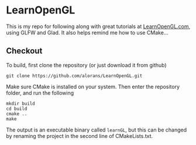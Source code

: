 # LearnOpenGL
This is my repo for following along with great tutorials at [LearnOpenGL.com](https://learnopengl.com), using GLFW and Glad. It also helps remind me how to use CMake...

## Checkout
To build, first clone the repository (or just download it from github)

```
git clone https://github.com/alorans/LearnOpenGL.git
```
Make sure CMake is installed on your system. Then enter the repository folder, and run the following
```
mkdir build
cd build
cmake ..
make
```
The output is an executable binary called `learnGL`, but this can be changed by renaming the project in the second line of CMakeLists.txt.